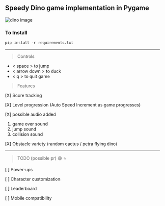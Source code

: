## Speedy Dino game implementation in Pygame

![dino image](https://github.com/tusuii/literate-umbrella/blob/main/dino_game/assets/dino1.png)

### To Install 

```shell
pip install -r requirements.txt
```

---
> Controls

* < space > to jump
* < arrow down > to duck
* < q > to quit game

> Features 

[X] Score tracking

[X] Level progression (Auto Speed Increment as game progresses)

[X] possible audio added 

1. game over sound
2. jump sound
3. collision sound
    
[X]  Obstacle variety (random cactus / petra flying dino)

---

> TODO (possible pr) :smile: :star:

[ ] Power-ups

[ ] Character customization

[ ] Leaderboard

[ ] Mobile compatibility
